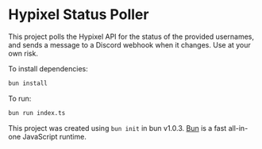 # Hypixel Status Poller

This project polls the Hypixel API for the status of the provided usernames, and sends a message to a Discord webhook when it changes. Use at your own risk.

To install dependencies:

```bash
bun install
```

To run:

```bash
bun run index.ts
```

This project was created using `bun init` in bun v1.0.3. [Bun](https://bun.sh) is a fast all-in-one JavaScript runtime.
